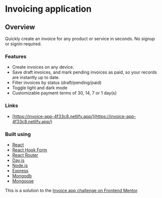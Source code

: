 # Invoicing application

## Overview

Quickly create an invoice for any product or service in seconds. No signup or signin required.

### Features

- Create invoices on any device.
- Save draft invoices, and mark pending invoices as paid, so your records are instantly up to date.
- Filter invoices by status (draft/pending/paid)
- Toggle light and dark mode
- Customizable payment terms of 30, 14, 7 or 1 day(s)

### Links

- [https://invoice-app-4f33c8.netlify.app/](https://invoice-app-4f33c8.netlify.app/)

### Built using

- [React](https://reactjs.org/)
- [React Hook Form](https://react-hook-form.com/)
- [React Router](https://reactrouter.com/)
- [Day.js](https://day.js.org/)
- [Node.js](https://nodejs.org/en/)
- [Express](https://expressjs.com/)
- [Mongodb](https://www.mongodb.com/)
- [Mongoose](https://mongoosejs.com/)

This is a solution to the [Invoice app challenge on Frontend Mentor](https://www.frontendmentor.io/challenges/invoice-app-i7KaLTQjl).
